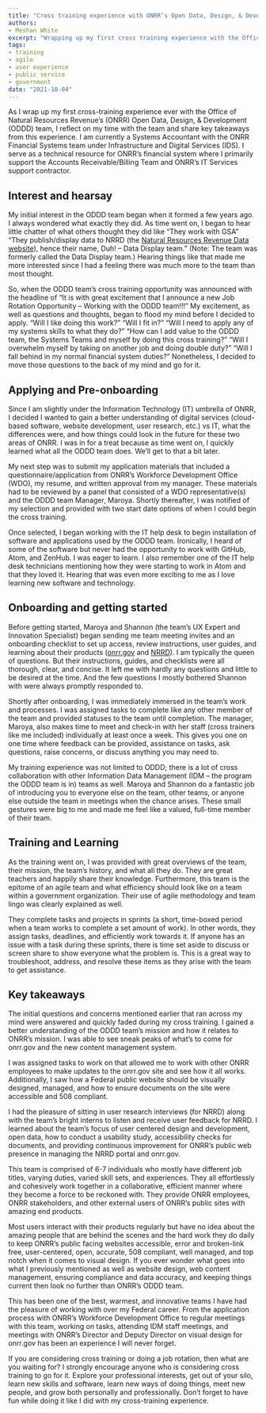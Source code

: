 ```yaml
---
title: "Cross training experience with ONRR’s Open Data, Design, & Development (ODDD) team"
authors:
- Meshan White
excerpt: "Wrapping up my first cross training experience with the Office of Natural Resources Revenue's (ONRR) Open Data, Design, & Development (ODDD) team."
tags:
- training
- agile
- user experience
- public service
- government
date: "2021-10-04"
---
```

As I wrap up my first cross-training experience ever with the Office of Natural Resources Revenue’s (ONRR) Open Data, Design, & Development (ODDD) team, I reflect on my time with the team and share key takeaways from this experience. I am currently a Systems Accountant with the ONRR Financial Systems team under Infrastructure and Digital Services (IDS). I serve as a technical resource for ONRR’s financial system where I primarily support the Accounts Receivable/Billing Team and ONRR’s IT Services support contractor.
## Interest and hearsay
My initial interest in the ODDD team began when it formed a few years ago. I always wondered what exactly they did. As time went on, I began to hear little chatter of what others thought they did like “They work with GSA” “They publish/display data to NRRD (the [Natural Resources Revenue Data website](https://revenuedata.doi.gov/)), hence their name, Duh! – Data Display team.” (Note: The team was formerly called the Data Display team.) Hearing things like that made me more interested since I had a feeling there was much more to the team than most thought.

So, when the ODDD team’s cross training opportunity was announced with the headline of “It is with great excitement that I announce a new Job Rotation Opportunity – Working with the ODDD team!!!” My excitement, as well as questions and thoughts, began to flood my mind before I decided to apply. “Will I like doing this work?” “Will I fit in?” “Will I need to apply any of my systems skills to what they do?” “How can I add value to the ODDD team, the Systems Teams and myself by doing this cross training?” “Will I overwhelm myself by taking on another job and doing double duty?” “Will I fall behind in my normal financial system duties?” Nonetheless, I decided to move those questions to the back of my mind and go for it.
## Applying and Pre-onboarding
Since I am slightly under the Information Technology (IT) umbrella of ONRR, I decided I wanted to gain a better understanding of digital services (cloud-based software, website development, user research, etc.) vs IT, what the differences were, and how things could look in the future for these two areas of ONRR. I was in for a treat because as time went on, I quickly learned what all the ODDD team does. We’ll get to that a bit later.

My next step was to submit my application materials that included a questionnaire/application from ONRR’s Workforce Development Office (WDO), my resume, and written approval from my manager. These materials had to be reviewed by a panel that consisted of a WDO representative(s) and the ODDD team Manager, Maroya. Shortly thereafter, I was notified of my selection and provided with two start date options of when I could begin the cross training.

Once selected, I began working with the IT help desk to begin installation of software and applications used by the ODDD team. Ironically, I heard of some of the software but never had the opportunity to work with GitHub, Atom, and ZenHub. I was eager to learn. I also remember one of the IT help desk technicians mentioning how they were starting to work in Atom and that they loved it. Hearing that was even more exciting to me as I love learning new software and technology.
## Onboarding and getting started
Before getting started, Maroya and Shannon (the team’s UX Expert and Innovation Specialist) began sending me team meeting invites and an onboarding checklist to set up access, review instructions, user guides, and learning about their products ([onrr.gov](https://www.onrr.gov/) and [NRRD](https://revenuedata.doi.gov/)). I am typically the queen of questions. But their instructions, guides, and checklists were all thorough, clear, and concise. It left me with hardly any questions and little to be desired at the time. And the few questions I mostly bothered Shannon with were always promptly responded to.

Shortly after onboarding, I was immediately immersed in the team’s work and processes. I was assigned tasks to complete like any other member of the team and provided statuses to the team until completion. The manager, Maroya, also makes time to meet and check-in with her staff (cross trainers like me included) individually at least once a week. This gives you one on one time where feedback can be provided, assistance on tasks, ask questions, raise concerns, or discuss anything you may need to.

My training experience was not limited to ODDD; there is a lot of cross collaboration with other Information Data Management (IDM – the program the ODDD team is in) teams as well. Maroya and Shannon do a fantastic job of introducing you to everyone else on the team, other teams, or anyone else outside the team in meetings when the chance arises. These small gestures were big to me and made me feel like a valued, full-time member of their team.
## Training and Learning
As the training went on, I was provided with great overviews of the team, their mission, the team’s history, and what all they do. They are great teachers and happily share their knowledge. Furthermore, this team is the epitome of an agile team and what efficiency should look like on a team within a government organization. Their use of agile methodology and team lingo was clearly explained as well.

They complete tasks and projects in sprints (a short, time-boxed period when a team works to complete a set amount of work). In other words, they assign tasks, deadlines, and efficiently work towards it. If anyone has an issue with a task during these sprints, there is time set aside to discuss or screen share to show everyone what the problem is. This is a great way to troubleshoot, address, and resolve these items as they arise with the team to get assistance.
## Key takeaways
The initial questions and concerns mentioned earlier that ran across my mind were answered and quickly faded during my cross training. I gained a better understanding of the ODDD team’s mission and how it relates to ONRR’s mission. I was able to see sneak peaks of what’s to come for onrr.gov and the new content management system.

I was assigned tasks to work on that allowed me to work with other ONRR employees to make updates to the onrr.gov site and see how it all works. Additionally, I saw how a Federal public website should be visually designed, managed, and how to ensure documents on the site were accessible and 508 compliant.

I had the pleasure of sitting in user research interviews (for NRRD) along with the team’s bright interns to listen and receive user feedback for NRRD. I learned about the team’s focus of user centered design and development, open data, how to conduct a usability study, accessibility checks for documents, and providing continuous improvement for ONRR’s public web presence in managing the NRRD portal and onrr.gov.  

This team is comprised of 6-7 individuals who mostly have different job titles, varying duties, varied skill sets, and experiences. They all effortlessly and cohesively work together in a collaborative, efficient manner where they become a force to be reckoned with. They provide ONRR employees, ONRR stakeholders, and other external users of ONRR’s public sites with amazing end products.

Most users interact with their products regularly but have no idea about the amazing people that are behind the scenes and the hard work they do daily to keep ONRR’s public facing websites accessible, error and broken-link free, user-centered, open, accurate, 508 compliant, well managed, and top notch when it comes to visual design. If you ever wonder what goes into what I previously mentioned as well as website design, web content management, ensuring compliance and data accuracy, and keeping things current then look no further than ONRR’s ODDD team.

This has been one of the best, warmest, and innovative teams I have had the pleasure of working with over my Federal career. From the application process with ONRR’s Workforce Development Office to regular meetings with this team, working on tasks, attending IDM staff meetings, and meetings with ONRR’s Director and Deputy Director on visual design for onrr.gov has been an experience I will never forget.

If you are considering cross training or doing a job rotation, then what are you waiting for? I strongly encourage anyone who is considering cross training to go for it. Explore your professional interests, get out of your silo, learn new skills and software, learn new ways of doing things, meet new people, and grow both personally and professionally. Don’t forget to have fun while doing it like I did with my cross-training experience.  
